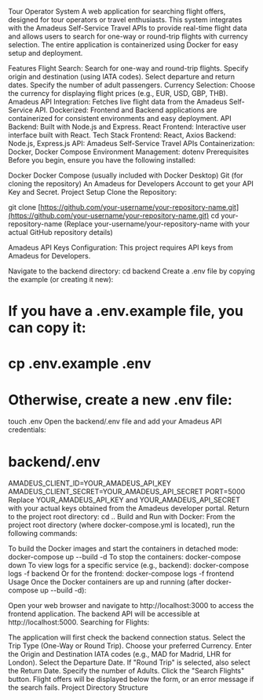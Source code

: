 Tour Operator System
A web application for searching flight offers, designed for tour operators or travel enthusiasts. This system integrates with the Amadeus Self-Service Travel APIs to provide real-time flight data and allows users to search for one-way or round-trip flights with currency selection. The entire application is containerized using Docker for easy setup and deployment.

Features
Flight Search:
Search for one-way and round-trip flights.
Specify origin and destination (using IATA codes).
Select departure and return dates.
Specify the number of adult passengers.
Currency Selection: Choose the currency for displaying flight prices (e.g., EUR, USD, GBP, THB).
Amadeus API Integration: Fetches live flight data from the Amadeus Self-Service API.
Dockerized: Frontend and Backend applications are containerized for consistent environments and easy deployment.
API Backend: Built with Node.js and Express.
React Frontend: Interactive user interface built with React.
Tech Stack
Frontend: React, Axios
Backend: Node.js, Express.js
API: Amadeus Self-Service Travel APIs
Containerization: Docker, Docker Compose
Environment Management: dotenv
Prerequisites
Before you begin, ensure you have the following installed:

Docker
Docker Compose (usually included with Docker Desktop)
Git (for cloning the repository)
An Amadeus for Developers Account to get your API Key and Secret.
Project Setup
Clone the Repository:

git clone [https://github.com/your-username/your-repository-name.git](https://github.com/your-username/your-repository-name.git)
cd your-repository-name
(Replace your-username/your-repository-name with your actual GitHub repository details)

Amadeus API Keys Configuration: This project requires API keys from Amadeus for Developers.

Navigate to the backend directory:
cd backend
Create a .env file by copying the example (or creating it new):
# If you have a .env.example file, you can copy it:
# cp .env.example .env
# Otherwise, create a new .env file:
touch .env
Open the backend/.env file and add your Amadeus API credentials:
# backend/.env

AMADEUS_CLIENT_ID=YOUR_AMADEUS_API_KEY
AMADEUS_CLIENT_SECRET=YOUR_AMADEUS_API_SECRET
PORT=5000
Replace YOUR_AMADEUS_API_KEY and YOUR_AMADEUS_API_SECRET with your actual keys obtained from the Amadeus developer portal.
Return to the project root directory:
cd ..
Build and Run with Docker: From the project root directory (where docker-compose.yml is located), run the following commands:

To build the Docker images and start the containers in detached mode:
docker-compose up --build -d
To stop the containers:
docker-compose down
To view logs for a specific service (e.g., backend):
docker-compose logs -f backend
Or for the frontend:
docker-compose logs -f frontend
Usage
Once the Docker containers are up and running (after docker-compose up --build -d):

Open your web browser and navigate to http://localhost:3000 to access the frontend application.
The backend API will be accessible at http://localhost:5000.
Searching for Flights:

The application will first check the backend connection status.
Select the Trip Type (One-Way or Round Trip).
Choose your preferred Currency.
Enter the Origin and Destination IATA codes (e.g., MAD for Madrid, LHR for London).
Select the Departure Date.
If "Round Trip" is selected, also select the Return Date.
Specify the number of Adults.
Click the "Search Flights" button.
Flight offers will be displayed below the form, or an error message if the search fails.
Project Directory Structure
